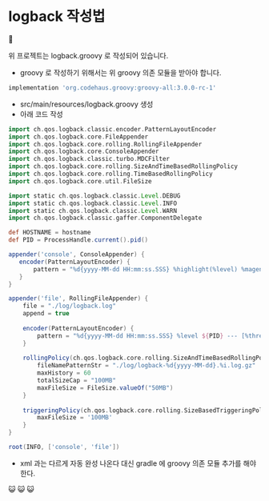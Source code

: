 # logback 작성법 

:star_struck:

위 프로젝트는 logback.groovy 로 작성되어 있습니다. 

- groovy 로 작성하기 위해서는 위 groovy 의존 모듈을 받아야 합니다.

```groovy
implementation 'org.codehaus.groovy:groovy-all:3.0.0-rc-1'
```

- src/main/resources/logback.groovy 생성
- 아래 코드 작성

```groovy
import ch.qos.logback.classic.encoder.PatternLayoutEncoder 
import ch.qos.logback.core.FileAppender
import ch.qos.logback.core.rolling.RollingFileAppender
import ch.qos.logback.core.ConsoleAppender
import ch.qos.logback.classic.turbo.MDCFilter
import ch.qos.logback.core.rolling.SizeAndTimeBasedRollingPolicy
import ch.qos.logback.core.rolling.TimeBasedRollingPolicy
import ch.qos.logback.core.util.FileSize

import static ch.qos.logback.classic.Level.DEBUG
import static ch.qos.logback.classic.Level.INFO
import static ch.qos.logback.classic.Level.WARN
import ch.qos.logback.classic.gaffer.ComponentDelegate

def HOSTNAME = hostname 
def PID = ProcessHandle.current().pid()

appender('console', ConsoleAppender) {
   encoder(PatternLayoutEncoder) {
	   pattern = "%d{yyyy-MM-dd HH:mm:ss.SSS} %highlight(%level) %magenta(${PID}) --- [%10thread] %cyan(%-40logger{36}) : %msg%n"
   }
}

appender('file', RollingFileAppender) {
	file = "./log/logback.log"
	append = true
	
	encoder(PatternLayoutEncoder) {
		pattern = "%d{yyyy-MM-dd HH:mm:ss.SSS} %level ${PID} --- [%thread] %logger{36} : %msg%n"
	}
	
	rollingPolicy(ch.qos.logback.core.rolling.SizeAndTimeBasedRollingPolicy) {
		fileNamePatternStr = "./log/logback-%d{yyyy-MM-dd}.%i.log.gz"
		maxHistory = 60
		totalSizeCap = "100MB"
		maxFileSize = FileSize.valueOf("50MB")
	}
	
	triggeringPolicy(ch.qos.logback.core.rolling.SizeBasedTriggeringPolicy) {
		maxFileSize = '100MB'
	}
}

root(INFO, ['console', 'file'])
```
- xml 과는 다르게 자동 완성 나온다 대신 gradle 에 groovy 의존 모듈 추가를 해야한다.


:smiley_cat: :smiley_cat: :smiley_cat:

